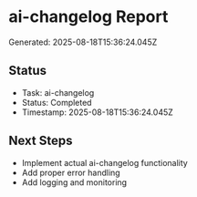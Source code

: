 # ai-changelog Report

Generated: 2025-08-18T15:36:24.045Z

## Status
- Task: ai-changelog
- Status: Completed
- Timestamp: 2025-08-18T15:36:24.045Z

## Next Steps
- Implement actual ai-changelog functionality
- Add proper error handling
- Add logging and monitoring
